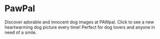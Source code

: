 # PawPal
Discover adorable and innocent dog images at PAWpal. Click to see a new heartwarming dog picture every time! Perfect for dog lovers and anyone in need of a smile.
